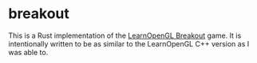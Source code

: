 # breakout

This is a Rust implementation of the [LearnOpenGL Breakout](https://learnopengl.com/In-Practice/2D-Game/Breakout) game.
It is intentionally written to be as similar to the LearnOpenGL C++ version as I was able to.
